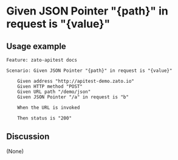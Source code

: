 
Given JSON Pointer "{path}" in request is "{value}"
=============================================================================================================

Usage example
-------------

```
Feature: zato-apitest docs

Scenario: Given JSON Pointer "{path}" in request is "{value}"

    Given address "http://apitest-demo.zato.io"
    Given HTTP method "POST"
    Given URL path "/demo/json"
    Given JSON Pointer "/a" in request is "b"

    When the URL is invoked

    Then status is "200"
```

Discussion
----------

(None)